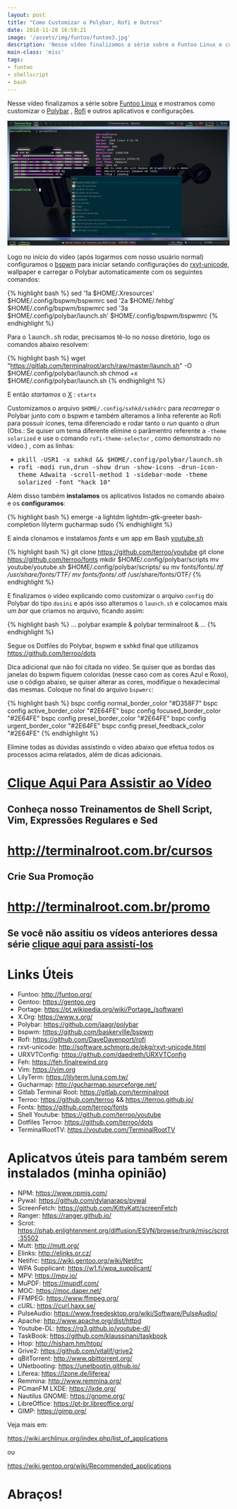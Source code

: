 ```yaml
---
layout: post
title: "Como Customizar o Polybar, Rofi e Outros"
date: 2018-11-28 16:59:21
image: '/assets/img/funtoo/funtoo3.jpg'
description: 'Nesse vídeo finalizamos a série sobre o Funtoo Linux e customizamos e configuramos aplicativos.'
main-class: 'misc'
tags:
- funtoo
- shellscript
- bash
---
```


Nesse vídeo finalizamos a série sobre [Funtoo Linux](http://bit.ly/play-list-funtoo) e mostramos como customizar o [Polybar](https://github.com/jaagr/polybar) , [Rofi](https://github.com/DaveDavenport/rofi) e outros aplicativos e configurações.

![Como Customizar o Polybar, Rofi e Outros](/assets/img/funtoo/funtoo3.jpg "Como Customizar o Polybar, Rofi e Outros")

Logo no início do vídeo (após logarmos com nosso usuário normal) configuramos o [bspwm](https://github.com/baskerville/bspwm) para iniciar setando configurações do [rxvt-unicode](http://software.schmorp.de/pkg/rxvt-unicode.html), wallpaper e carregar o Polybar automaticamente com os seguintes comandos:

{% highlight bash %}
sed '1a $HOME/.Xresources' $HOME/.config/bspwm/bspwmrc
sed '2a $HOME/.fehbg' $HOME/.config/bspwm/bspwmrc
sed '3a $HOME/.config/polybar/launch.sh' $HOME/.config/bspwm/bspwmrc
{% endhighlight %}

Para o <kbd>launch.sh</kbd> rodar, precisamos tê-lo no nosso diretório, logo os comandos abaixo resolvem:

{% highlight bash %}
wget "https://gitlab.com/terminalroot/arch/raw/master/launch.sh" -O $HOME/.config/polybar/launch.sh
chmod +x $HOME/.config/polybar/launch.sh
{% endhighlight %}

E então *startamos* o [X](https://www.x.org/) : `startx`

Customizamos o arquivo `$HOME/.config/sxhkd/sxhkdrc` para *recarregar* o Polybar junto com o bspwm e também alteramos a linha referente ao Rofi para possuir ícones, tema diferenciado e rodar tanto o *run* quanto o *drun* (Obs.: Se quiser um tema diferente elimine o parâmentro referente a `-theme solarized` e use o comando `rofi-theme-selector` , como demonstrado no vídeo.) , com as linhas:

+ <kbd>pkill -USR1 -x sxhkd && $HOME/.config/polybar/launch.sh</kbd>
+ <kbd>rofi -modi run,drun -show drun -show-icons -drun-icon-theme Adwaita -scroll-method 1 -sidebar-mode -theme solarized -font "hack 10"</kbd>

Além disso também **instalamos** os aplicativos listados no comando abaixo e os **configuramos**:

{% highlight bash %}
emerge -a lightdm lightdm-gtk-greeter bash-completion lilyterm gucharmap sudo
{% endhighlight %}

E ainda clonamos e instalamos *fonts* e um app em Bash [youtube.sh](youtube.sh)

{% highlight bash %}
git clone https://github.com/terroo/youtube
git clone https://github.com/terroo/fonts
mkdir $HOME/.config/polybar/scripts
mv youtube/youtube.sh $HOME/.config/polybar/scripts/
su
mv fonts/fonts/*.ttf /usr/share/fonts/TTF/
mv fonts/fonts/*.otf /usr/share/fonts/OTF/
{% endhighlight %}

E finalizamos o vídeo explicando como customizar o arquivo `config` do Polybar do tipo `dosini` e após isso alteramos o `launch.sh` e colocamos mais um *bar* que criamos no arquivo, ficando assim:

{% highlight bash %}
...
polybar example &
polybar terminalroot &
...
{% endhighlight %}

Segue os Dotfiles do Polybar, bspwm e sxhkd final que utilizamos <https://github.com/terroo/dots>

Dica adicional que não foi citada no vídeo. Se quiser que as bordas das janelas do bspwm fiquem coloridas (nesse caso com as cores Azul e Roxo), use o código abaixo, se quiser alterar as cores, modifique o hexadecimal das mesmas. Coloque no final do arquivo `bspwmrc`:

{% highlight bash %}
bspc config normal_border_color "#D358F7"
bspc config active_border_color "#2E64FE"
bspc config focused_border_color "#2E64FE"
bspc config presel_border_color "#2E64FE"
bspc config urgent_border_color "#2E64FE"
bspc config presel_feedback_color "#2E64FE"
{% endhighlight %}

Elimine todas as dúvidas assistindo o vídeo abaixo que efetua todos os processos acima relatados, além de dicas adicionais.

# [Clique Aqui Para Assistir ao Vídeo](https://youtu.be/vAfJr9AddAQ)

## Conheça nosso Treinamentos de Shell Script, Vim, Expressões Regulares e Sed
# <http://terminalroot.com.br/cursos>

## Crie Sua Promoção
# <http://terminalroot.com.br/promo>

## Se você não assitiu os vídeos anteriores dessa série [clique aqui para assistí-los](http://bit.ly/play-list-funtoo)

# Links Úteis

+ Funtoo: <http://funtoo.org/>
+ Gentoo: <https://gentoo.org>
+ Portage: <https://pt.wikipedia.org/wiki/Portage_(software)>
+ X.Org: <https://www.x.org/>
+ Polybar: <https://github.com/jaagr/polybar>
+ bspwm: <https://github.com/baskerville/bspwm>
+ Rofi: <https://github.com/DaveDavenport/rofi>
+ rxvt-unicode: <http://software.schmorp.de/pkg/rxvt-unicode.html>
+ URXVTConfig: <https://github.com/daedreth/URXVTConfig>
+ Feh: <https://feh.finalrewind.org>
+ Vim: <https://vim.org>
+ LilyTerm: <https://lilyterm.luna.com.tw/>
+ Gucharmap: <http://gucharmap.sourceforge.net/>
+ Gitlab Terminal Root: <https://gitlab.com/terminalroot>
+ Terroo: <https://github.com/terroo> && <https://terroo.github.io/>
+ Fonts: <https://github.com/terroo/fonts>
+ Shell Youtube: <https://github.com/terroo/youtube>
+ Dotfiles Terroo: <https://github.com/terroo/dots>
+ TerminalRootTV: <https://youtube.com/TerminalRootTV>

# Aplicatvos úteis para também serem instalados (minha opinião)

+ NPM: <https://www.npmjs.com/>
+ Pywal: <https://github.com/dylanaraps/pywal>
+ ScreenFetch: <https://github.com/KittyKatt/screenFetch>
+ Ranger: <https://ranger.github.io/>
+ Scrot: <https://phab.enlightenment.org/diffusion/ESVN/browse/trunk/misc/scrot;35502>
+ Mutt: <http://mutt.org/>
+ Elinks: <http://elinks.or.cz/>
+ Netifrc: <https://wiki.gentoo.org/wiki/Netifrc>
+ WPA Supplicant: <https://w1.fi/wpa_supplicant/>
+ MPV: <https://mpv.io/>
+ MuPDF: <https://mupdf.com/>
+ MOC: <https://moc.daper.net/>
+ FFMPEG: <https://www.ffmpeg.org/>
+ cURL: <https://curl.haxx.se/>
+ PulseAudio: <https://www.freedesktop.org/wiki/Software/PulseAudio/>
+ Apache: <http://www.apache.org/dist/httpd>
+ Youtube-DL: <https://rg3.github.io/youtube-dl/>
+ TaskBook: <https://github.com/klaussinani/taskbook>
+ Htop: <http://hisham.hm/htop/>
+ Grive2: <https://github.com/vitalif/grive2>
+ qBitTorrent: <http://www.qbittorrent.org/>
+ UNetbooting: <https://unetbootin.github.io/>
+ Liferea: <https://lzone.de/liferea/>
+ Remmina: <http://www.remmina.org/>
+ PCmanFM LXDE: <https://lxde.org/>
+ Nautilus GNOME: <https://gnome.org/>
+ LibreOffice: <https://pt-br.libreoffice.org/>
+ GIMP: <https://gimp.org/>

Veja mais em:

<https://wiki.archlinux.org/index.php/list_of_applications> 

ou 

<https://wiki.gentoo.org/wiki/Recommended_applications>

# Abraços!

<script async src="https://pagead2.googlesyndication.com/pagead/js/adsbygoogle.js"></script>

<!-- Informat -->
<ins class="adsbygoogle"
 style="display:block"
 data-ad-client="ca-pub-2838251107855362"
 data-ad-slot="2327980059"
 data-ad-format="auto"
 data-full-width-responsive="true"></ins>

<script>
(adsbygoogle = window.adsbygoogle || []).push({});
</script>

